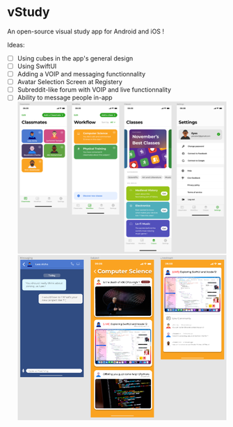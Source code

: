 # vStudy
An open-source visual study app for Android and iOS !

Ideas:
- [ ] Using cubes in the app's general design
- [ ] Using SwiftUI
- [ ] Adding a VOIP and messaging functionnality
- [ ] Avatar Selection Screen at Registery
- [ ] Subreddit-like forum with VOIP and live functionnality
- [ ] Ability to message people in-app
![Prototype of the App](https://github.com/Yaroster/vStudy/blob/master/Project_Image_1.png)
![Prototype of the App](https://github.com/Yaroster/vStudy/blob/master/Project_Image_2.png)
